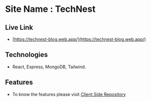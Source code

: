 # Site Name : TechNest

## Live Link

-   [https://technest-blog.web.app/](https://technest-blog.web.app/)

## Technologies

-   React, Express, MongoDB, Tailwind.

## Features

-   To know the features please visit [Client Side Repository](https://github.com/mmehedihasan05/TechNest-Blog-Client)

